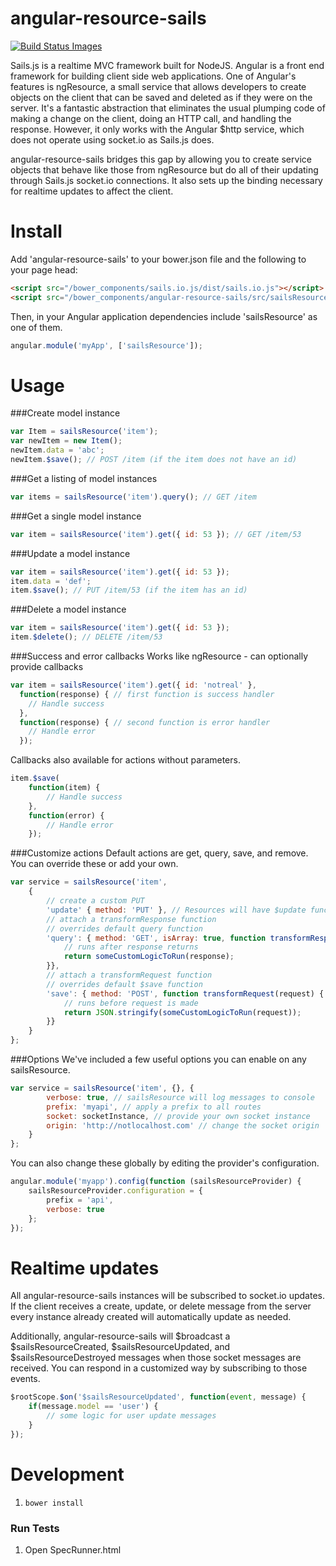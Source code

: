 angular-resource-sails
======================

<a href="https://travis-ci.org/angular-resource-sails/angular-resource-sails">
	<img src="https://travis-ci.org/angular-resource-sails/angular-resource-sails.svg" title="Build Status Images"/>
</a>

Sails.js is a realtime MVC framework built for NodeJS.
Angular is a front end framework for building client side web applications. One of Angular's features is ngResource,
a small service that allows developers to create objects on the client that can be saved and deleted as if they were on the server.
It's a fantastic abstraction that eliminates the usual plumping code of making a change on the client, doing an HTTP call, and handling the response.
However, it only works with the Angular $http service, which does not operate using socket.io as Sails.js does.

angular-resource-sails bridges this gap by allowing you to create service objects that behave like those
from ngResource but do all of their updating through Sails.js socket.io connections. It also sets up the
binding necessary for realtime updates to affect the client.

Install
=====================
Add 'angular-resource-sails' to your bower.json file and the following to your page head:
```html
<script src="/bower_components/sails.io.js/dist/sails.io.js"></script>
<script src="/bower_components/angular-resource-sails/src/sailsResource.js"></script>
```

Then, in your Angular application dependencies include 'sailsResource' as one of them.

```js
angular.module('myApp', ['sailsResource']);
```


Usage
======================

###Create model instance
```js
var Item = sailsResource('item');
var newItem = new Item();
newItem.data = 'abc';
newItem.$save(); // POST /item (if the item does not have an id)
```

###Get a listing of model instances
```js
var items = sailsResource('item').query(); // GET /item
```

###Get a single model instance
```js
var item = sailsResource('item').get({ id: 53 }); // GET /item/53
```

###Update a model instance
```js
var item = sailsResource('item').get({ id: 53 });
item.data = 'def';
item.$save(); // PUT /item/53 (if the item has an id)
```

###Delete a model instance
```js
var item = sailsResource('item').get({ id: 53 });
item.$delete(); // DELETE /item/53
```

###Success and error callbacks
Works like ngResource - can optionally provide callbacks
```js
var item = sailsResource('item').get({ id: 'notreal' }, 
  function(response) { // first function is success handler
    // Handle success
  },
  function(response) { // second function is error handler
    // Handle error
  });
```

Callbacks also available for actions without parameters.
```js
item.$save(
	function(item) {
		// Handle success
	},
	function(error) {
		// Handle error
	});
```

###Customize actions
Default actions are get, query, save, and remove. You can override these or add your own.
```js
var service = sailsResource('item',
	{
		// create a custom PUT
		'update' { method: 'PUT' }, // Resources will have $update function
		// attach a transformResponse function
		// overrides default query function
		'query': { method: 'GET', isArray: true, function transformResponse(response) {
			// runs after response returns
			return someCustomLogicToRun(response);
		}},
		// attach a transformRequest function
		// overrides default $save function
		'save': { method: 'POST', function transformRequest(request) {
			// runs before request is made
			return JSON.stringify(someCustomLogicToRun(request));
		}}
	}
};
```

###Options
We've included a few useful options you can enable on any sailsResource.
```js
var service = sailsResource('item', {}, {
		verbose: true, // sailsResource will log messages to console
		prefix: 'myapi', // apply a prefix to all routes
		socket: socketInstance, // provide your own socket instance
		origin: 'http://notlocalhost.com' // change the socket origin
	}
};
```
You can also change these globally by editing the provider's configuration.
```js
angular.module('myapp').config(function (sailsResourceProvider) {
	sailsResourceProvider.configuration = {
		prefix = 'api',
		verbose: true
	};
});
```

Realtime updates
===============================

All angular-resource-sails instances will be subscribed to socket.io updates. If the client receives a create, update, or
delete message from the server every instance already created will automatically update as needed.

Additionally, angular-resource-sails will $broadcast a $sailsResourceCreated, $sailsResourceUpdated, and
$sailsResourceDestroyed messages when those socket messages are received. You can respond in a customized way by
subscribing to those events.
```js
$rootScope.$on('$sailsResourceUpdated', function(event, message) {
	if(message.model == 'user') {
		// some logic for user update messages
	}
});
```

Development
===============================
1. `bower install`

### Run Tests
1. Open SpecRunner.html
